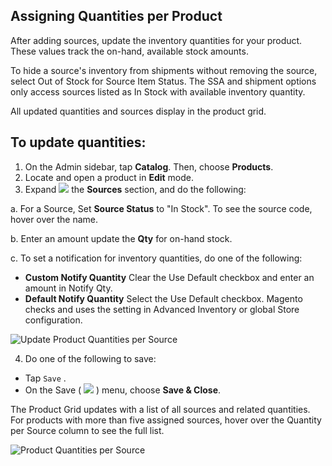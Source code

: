 Assigning Quantities per Product
--

After adding sources, update the inventory quantities for your product. These values track the on-hand, available stock amounts.

To hide a source's inventory from shipments without removing the source, select Out of Stock for Source Item Status. The SSA and shipment options only access sources listed as In Stock with available inventory quantity.

All updated quantities and sources display in the product grid.

## To update quantities:

1.	On the Admin sidebar, tap **Catalog**. Then, choose **Products**.
2.	Locate and open a product in **Edit** mode.
3.	Expand ![](https://docs.magento.com/m2/ce/user_guide/Resources/Images/btn-expand.png) the **Sources** section, and do the following:

  a.	For a Source, Set **Source Status** to "In Stock". To see the source code, hover over the name.

  b.	Enter an amount update the **Qty** for on-hand stock.

  c.	To set a notification for inventory quantities, do one of the following:

  * **Custom Notify Quantity** Clear the Use Default checkbox and enter an amount in Notify Qty.
  * **Default Notify Quantity** Select the Use Default checkbox. Magento checks and uses the setting in Advanced Inventory or global Store configuration.

  ![Update Product Quantities per Source](https://docs.magento.com/m2/ce/user_guide/Resources/Images/inventory/inventory-product-quantities_thumb_0_0.png)
  
4.	Do one of the following to save:

 * Tap `Save` .
 * On the Save  ( ![](https://docs.magento.com/m2/ce/user_guide/Resources/Images/btn-dropdown_17x18.png) ) menu, choose **Save & Close**.
 
The Product Grid updates with a list of all sources and related quantities. For products with more than five assigned sources, hover over the Quantity per Source column to see the full list.

![Product Quantities per Source](https://docs.magento.com/m2/ce/user_guide/Resources/Images/inventory/inventory-product-qty_thumb_0_0.png)